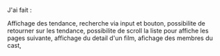 J'ai fait :

Affichage des tendance,
recherche via input et bouton,
possibilite de retourner sur les tendance,
possibilite de scroll la liste pour affiche les pages suivante,
affichage du detail d'un film,
afichage des membres du cast, 